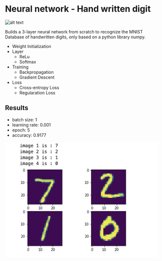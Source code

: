 # Neural network - Hand written digit  

![alt text](https://upload.wikimedia.org/wikipedia/commons/2/27/MnistExamples.png)

Builds a 3-layer neural network from scratch to recognize the MNIST Database of handwritten digits, only based on a python library numpy.

* Weight Initialization
* Layer
  * ReLu
  * Softmax
* Training
  * Backpropagation
  * Gradient Descent
* Loss
  * Cross-entropy Loss
  * Regularation Loss
  
## Results

* batch size: 1
* learning rate: 0.001
* epoch: 5
* accuracy: 0.9177

<img src="result.png"/>

